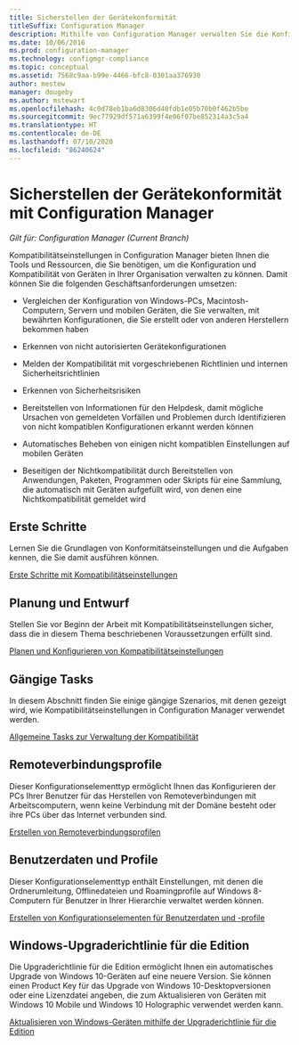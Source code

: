 ```yaml
---
title: Sicherstellen der Gerätekonformität
titleSuffix: Configuration Manager
description: Mithilfe von Configuration Manager verwalten Sie die Konfiguration und die Kompatibilität von Geräten in Ihrer Organisation.
ms.date: 10/06/2016
ms.prod: configuration-manager
ms.technology: configmgr-compliance
ms.topic: conceptual
ms.assetid: 7568c9aa-b99e-4466-bfc8-0301aa376930
author: mestew
manager: dougeby
ms.author: mstewart
ms.openlocfilehash: 4c0d78eb1ba6d8306d40fdb1e05b70b0f462b5be
ms.sourcegitcommit: 9ec77929df571a6399f4e06f07be852314a3c5a4
ms.translationtype: HT
ms.contentlocale: de-DE
ms.lasthandoff: 07/10/2020
ms.locfileid: "86240624"
---
```

# <a name="ensure-device-compliance-with-configuration-manager"></a>Sicherstellen der Gerätekonformität mit Configuration Manager

*Gilt für: Configuration Manager (Current Branch)*

Kompatibilitätseinstellungen in Configuration Manager bieten Ihnen die Tools und Ressourcen, die Sie benötigen, um die Konfiguration und Kompatibilität von Geräten in Ihrer Organisation verwalten zu können. Damit können Sie die folgenden Geschäftsanforderungen umsetzen:  

-   Vergleichen der Konfiguration von Windows-PCs, Macintosh-Computern, Servern und mobilen Geräten, die Sie verwalten, mit bewährten Konfigurationen, die Sie erstellt oder von anderen Herstellern bekommen haben  

-   Erkennen von nicht autorisierten Gerätekonfigurationen  

-   Melden der Kompatibilität mit vorgeschriebenen Richtlinien und internen Sicherheitsrichtlinien  

-   Erkennen von Sicherheitsrisiken  

-   Bereitstellen von Informationen für den Helpdesk, damit mögliche Ursachen von gemeldeten Vorfällen und Problemen durch Identifizieren von nicht kompatiblen Konfigurationen erkannt werden können  

-   Automatisches Beheben von einigen nicht kompatiblen Einstellungen auf mobilen Geräten  

-   Beseitigen der Nichtkompatibilität durch Bereitstellen von Anwendungen, Paketen, Programmen oder Skripts für eine Sammlung, die automatisch mit Geräten aufgefüllt wird, von denen eine Nichtkompatibilität gemeldet wird  


## <a name="get-started"></a>Erste Schritte  
 Lernen Sie die Grundlagen von Konformitätseinstellungen und die Aufgaben kennen, die Sie damit ausführen können.  

 [Erste Schritte mit Kompatibilitätseinstellungen](../../compliance/get-started/get-started-with-compliance-settings.md)  

## <a name="plan-and-design"></a>Planung und Entwurf  
 Stellen Sie vor Beginn der Arbeit mit Kompatibilitätseinstellungen sicher, dass die in diesem Thema beschriebenen Voraussetzungen erfüllt sind.  

 [Planen und Konfigurieren von Kompatibilitätseinstellungen](../../compliance/plan-design/plan-for-and-configure-compliance-settings.md)  

## <a name="common-tasks"></a>Gängige Tasks  
 In diesem Abschnitt finden Sie einige gängige Szenarios, mit denen gezeigt wird, wie Kompatibilitätseinstellungen in Configuration Manager verwendet werden.  

 [Allgemeine Tasks zur Verwaltung der Kompatibilität](../../compliance/plan-design/common-tasks-for-managing-compliance.md)  

## <a name="remote-connection-profiles"></a>Remoteverbindungsprofile  
 Dieser Konfigurationselementtyp ermöglicht Ihnen das Konfigurieren der PCs Ihrer Benutzer für das Herstellen von Remoteverbindungen mit Arbeitscomputern, wenn keine Verbindung mit der Domäne besteht oder ihre PCs über das Internet verbunden sind.  

 [Erstellen von Remoteverbindungsprofilen](../deploy-use/create-remote-connection-profiles.md)  

## <a name="user-data-and-profiles"></a>Benutzerdaten und Profile  
 Dieser Konfigurationselementtyp enthält Einstellungen, mit denen die Ordnerumleitung, Offlinedateien und Roamingprofile auf Windows 8-Computern für Benutzer in Ihrer Hierarchie verwaltet werden können.  

 [Erstellen von Konfigurationselementen für Benutzerdaten und -profile](../deploy-use/create-user-data-and-profiles-configuration-items.md)  

## <a name="windows-edition-upgrade-policy"></a>Windows-Upgraderichtlinie für die Edition  
 Die Upgraderichtlinie für die Edition ermöglicht Ihnen ein automatisches Upgrade von Windows 10-Geräten auf eine neuere Version. Sie können einen Product Key für das Upgrade von Windows 10-Desktopversionen oder eine Lizenzdatei angeben, die zum Aktualisieren von Geräten mit Windows 10 Mobile und Windows 10 Holographic verwendet werden kann.  

 [Aktualisieren von Windows-Geräten mithilfe der Upgraderichtlinie für die Edition](../deploy-use/upgrade-windows-version.md)  
